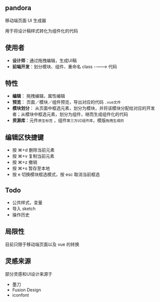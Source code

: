 
## pandora

移动端页面 UI 生成器

用于将设计稿样式转化为组件化的代码

## 使用者
* **设计师**：通过拖拽编辑，生成UI稿
* **前端开发**：划分模块、组件、重命名 class ----> 代码

## 特性

* **编辑**： 拖拽编辑，属性编辑
* **预览**： 页面／模块／组件预览，导出对应的代码 `.vue文件`
* **模块划分**： 从页面中框选元素，划分为模块，并将该模块分配给对应的开发者；从模块中框选元素，划分为组件，继而生成组件化的代码
* **资源库**：元件`原生标签` ，组件`第三方UI组件库`，模版`拖拽生成的`

## 编辑区快捷键
* 按 ⌘+d 删除当前元素
* 按 ⌘+v 复制当前元素
* 按 ⌘+z 撤销
* 按 ⌘+s 暂存至本地
* 按 e 切换模块框选模式，按 esc 取消当前框选

## Todo
* 公共样式，变量
* 导入 sketch
* 操作历史

## 局限性

目前只限于移动端页面以及 vue 的转换

## 灵感来源
部分灵感和UI设计来源于

* 墨刀
* Fusion Design
* iconfont



